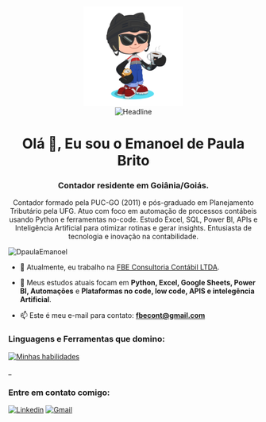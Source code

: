 <div align=center>
    <img src="https://raw.githubusercontent.com/AhmedFathyDev/AhmedFathyDev/main/GitHub.png" alt="GitHub Octocat Drinking a Cup of Coffee" height="200">
</div>
<div align=center>
    <img src="https://readme-typing-svg.herokuapp.com?color=%236FDA44&size=32&center=true&vCenter=true&width=600&height=50&lines=Front-End+Engineer;Bacharel+Ciência+da+Computação;Pós-Graduando+em+Front-End;" alt="Headline" />
</div>

<h1 align="center">Olá 👋, Eu sou o Emanoel de Paula Brito</h1>
<h3 align="center">Contador residente em Goiânia/Goiás.</h3>
<p align="center">Contador formado pela PUC-GO (2011) e pós-graduado em Planejamento Tributário pela UFG. Atuo com foco em automação de processos contábeis usando Python e ferramentas no-code. Estudo Excel, SQL, Power BI, APIs e Inteligência Artificial para otimizar rotinas e gerar insights. Entusiasta de tecnologia e inovação na contabilidade.</p>

<p align="left"> <img src="https://komarev.com/ghpvc/?username=manualdofront&label=Visualizações%20no%20perfil&color=0e75b6&style=flat" alt="DpaulaEmanoel" /> </p>



- 🔭 Atualmente, eu trabalho na [FBE Consultoria Contábil LTDA](https://consultoriacontabilfbe.com.br/).

- 🌱 Meus estudos atuais focam em **Python, Excel, Google Sheets, Power BI, Automações** e **Plataformas no code, low code, APIS e intelegência Artificial**.

- 📫 Este é meu e-mail para contato: **fbecont@gmail.com**


<h3 align="left">Linguagens e Ferramentas que domino:</h3>

[![Minhas habilidades](https://skillicons.dev/icons?i=py,pycharm,postman)]()

_


<h3 align="left">Entre em contato comigo:</h3>

[![Linkedin](https://skillicons.dev/icons?i=linkedin)](https://www.linkedin.com/in/emanoelpb/)
[![Gmail](https://skillicons.dev/icons?i=gmail)](mailto:fbecont@gmail.com)

